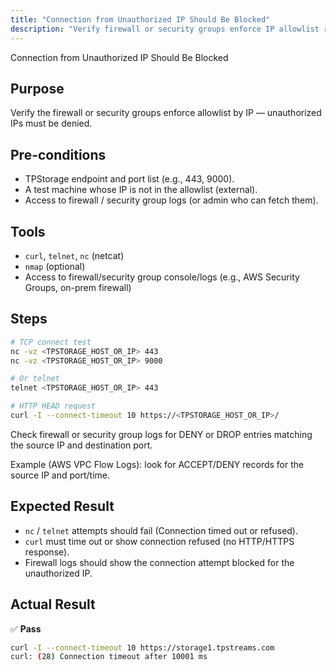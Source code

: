 ```yaml
---
title: "Connection from Unauthorized IP Should Be Blocked"
description: "Verify firewall or security groups enforce IP allowlist restrictions, blocking unauthorized IPs."
---
```

Connection from Unauthorized IP Should Be Blocked

## Purpose
Verify the firewall or security groups enforce allowlist by IP — unauthorized IPs must be denied.

## Pre-conditions

* TPStorage endpoint and port list (e.g., 443, 9000).
* A test machine whose IP is not in the allowlist (external).
* Access to firewall / security group logs (or admin who can fetch them).

## Tools

* `curl`, `telnet`, `nc` (netcat)
* `nmap` (optional)
* Access to firewall/security group console/logs (e.g., AWS Security Groups, on-prem firewall)

## Steps

```bash
# TCP connect test
nc -vz <TPSTORAGE_HOST_OR_IP> 443
nc -vz <TPSTORAGE_HOST_OR_IP> 9000

# Or telnet
telnet <TPSTORAGE_HOST_OR_IP> 443

# HTTP HEAD request
curl -I --connect-timeout 10 https://<TPSTORAGE_HOST_OR_IP>/
```

Check firewall or security group logs for DENY or DROP entries matching the source IP and destination port.

Example (AWS VPC Flow Logs): look for ACCEPT/DENY records for the source IP and port/time.

## Expected Result

* `nc` / `telnet` attempts should fail (Connection timed out or refused).
* `curl` must time out or show connection refused (no HTTP/HTTPS response).
* Firewall logs should show the connection attempt blocked for the unauthorized IP.

## Actual Result
✅ **Pass**

```bash
curl -I --connect-timeout 10 https://storage1.tpstreams.com
curl: (28) Connection timeout after 10001 ms
```
